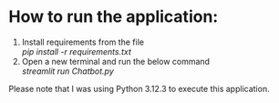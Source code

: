 # How to run the application:
1. Install requirements from the file<br>
    *pip install -r requirements.txt*
2. Open a new terminal and run the below command<br>
    *streamlit run Chatbot.py*

Please note that I was using Python 3.12.3 to execute this application.

